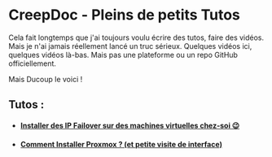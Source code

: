 # CreepDoc - Pleins de petits Tutos
Cela fait longtemps que j'ai toujours voulu écrire des tutos, faire des vidéos. Mais je n'ai jamais réellement lancé un truc sérieux.
Quelques vidéos ici, quelques vidéos là-bas. Mais pas une plateforme ou un repo GitHub officiellement.

Mais Ducoup le voici !



## Tutos : 

* #### [Installer des IP Failover sur des machines virtuelles chez-soi 😉](./OVH)
* #### [Comment Installer Proxmox ? (et petite visite de interface)](./Proxmox)
